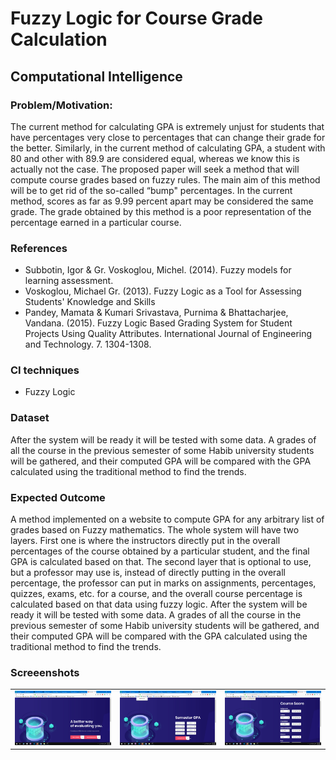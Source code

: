 # Fuzzy Logic for Course Grade Calculation
## Computational Intelligence

### Problem/Motivation:

The current method for calculating GPA is extremely unjust for students that have percentages very close to percentages that can change their grade for the better. Similarly, in the current method of calculating GPA, a student with 80 and other with 89.9 are considered equal, whereas we know this is actually not the case. The proposed paper will seek a method that will compute course grades based on fuzzy rules. The main aim of this method will be to get rid of the so-called “bump" percentages. In the current method, scores as far as 9.99 percent apart may be considered the same grade. The grade obtained by this method is a poor representation of the percentage earned in a particular course.

### References
-	Subbotin, Igor & Gr. Voskoglou, Michel. (2014). Fuzzy models for learning assessment.
-	Voskoglou, Michael Gr. (2013). Fuzzy Logic as a Tool for Assessing Students'
Knowledge and Skills
-	Pandey, Mamata & Kumari Srivastava, Purnima & Bhattacharjee, Vandana. (2015). Fuzzy Logic Based Grading System for Student Projects Using Quality Attributes. International Journal of Engineering and Technology. 7. 1304-1308.

### CI techniques

-	Fuzzy Logic

### Dataset

After the system will be ready it will be tested with some data. A grades of all the course in the previous semester of some Habib university students will be gathered, and their computed GPA will be compared with the GPA calculated using the traditional method to find the trends.

### Expected Outcome

A method implemented on a website to compute GPA for any arbitrary list of grades based on Fuzzy mathematics. The whole system will have two layers. First one is where the instructors directly put in the overall percentages of the course obtained by a particular student, and the final GPA is calculated based on that. The second layer that is optional to use, but a professor may use is, instead of directly putting in the overall percentage, the professor can put in marks on assignments, percentages, quizzes, exams, etc. for a course, and the overall course percentage is calculated based on that data using fuzzy logic. After the system will be ready it will be tested with some data. A grades of all the course in the previous semester of some Habib university students will be gathered, and their computed GPA will be compared with the GPA calculated using the traditional method to find the trends.
	
### Screeenshots

<table>
  <tbody>
    <tr>
      <!-- Video 1 -->
      <td align="center">
          <img width="290" alt="FamiChat" src="/screenshots/Screenshot%20(1251).png">
          <br>
      </td>
      <!-- Video 2 -->
      <td align="center">
          <img width="290" alt="FamiChat" src="/screenshots/Screenshot%20(1252).png">
          <br>
      </td>
      <!-- Video 3 -->
      <td align="center">
          <img width="290" alt="FamiChat" src="/screenshots/Screenshot%20(1253).png">
          <br>
      </td>
    </tr>
  </tbody>
</table>

